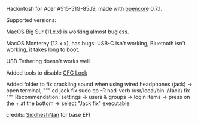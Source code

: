 Hackintosh for Acer A515-51G-85J9, made with [opencore](https://dortania.github.io) 0.7.1.


Supported versions:

MacOS Big Sur (11.x.x) is working almost bugless.

MacOS Monterey (12.x.x), has bugs: USB-C isn't working, Bluetooth isn't working, it takes long to boot.


USB Tethering doesn't works well

Added tools to disable [CFG Lock](https://dortania.github.io/OpenCore-Post-Install/misc/msr-lock.html)

Added folder to fix crackling sound when using wired headphones (jack) -> open terminal, 
"""
cd jack fix 
sudo cp -R had-verb /usr/local/bin
./Jack\ fix
"""
Recommendation: settings -> users & groups -> login items -> press on the + at the bottom -> select "Jack fix" executable

credits: [SiddheshNan](https://github.com/SiddheshNan) for base EFI
